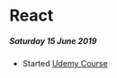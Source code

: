 # React

##### Saturday 15 June 2019
- Started [Udemy Course](https://www.udemy.com/react-the-complete-guide-incl-redux/)

